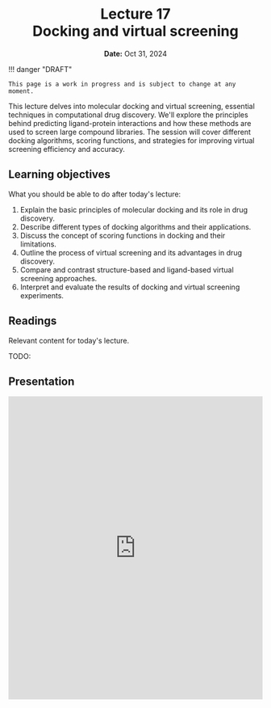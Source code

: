 <h1 align="center">
<b>Lecture 17</b><br>
Docking and virtual screening
</h1>
<p align="center">
<b>Date:</b> Oct 31, 2024
</p>

!!! danger "DRAFT"

    This page is a work in progress and is subject to change at any moment.

This lecture delves into molecular docking and virtual screening, essential techniques in computational drug discovery. We'll explore the principles behind predicting ligand-protein interactions and how these methods are used to screen large compound libraries. The session will cover different docking algorithms, scoring functions, and strategies for improving virtual screening efficiency and accuracy.

## Learning objectives

What you should be able to do after today's lecture:

1.  Explain the basic principles of molecular docking and its role in drug discovery.
2.  Describe different types of docking algorithms and their applications.
3.  Discuss the concept of scoring functions in docking and their limitations.
4.  Outline the process of virtual screening and its advantages in drug discovery.
5.  Compare and contrast structure-based and ligand-based virtual screening approaches.
6.  Interpret and evaluate the results of docking and virtual screening experiments.

## Readings

Relevant content for today's lecture.

TODO:

## Presentation

<!-- -   **View:** [slides.com/aalexmmaldonado/biosc1540-l17](https://slides.com/aalexmmaldonado/biosc1540-l17) -->
<!-- -   **Live link:** [slides.com/d/uhBDP3A/live](https://slides.com/d/uhBDP3A/live) -->
<!-- -   **Download:** [biosc1540-l17.pdf](/lectures/10/biosc1540-l17.pdf) -->

<iframe src="https://slides.com/aalexmmaldonado/biosc1540-l17/embed?byline=hidden&share=hidden" width="100%" height="600" title="BIOSC 1540: Lecture 17" scrolling="no" frameborder="0" webkitallowfullscreen mozallowfullscreen allowfullscreen></iframe>
